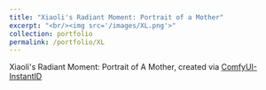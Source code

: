 ```yaml
---
title: "Xiaoli's Radiant Moment: Portrait of a Mother"
excerpt: "<br/><img src='/images/XL.png'>"
collection: portfolio
permalink: /portfolio/XL
---
```


Xiaoli's Radiant Moment: Portrait of A Mother, created via [ComfyUI-InstantID](https://github.com/ZHO-ZHO-ZHO/ComfyUI-InstantID)
